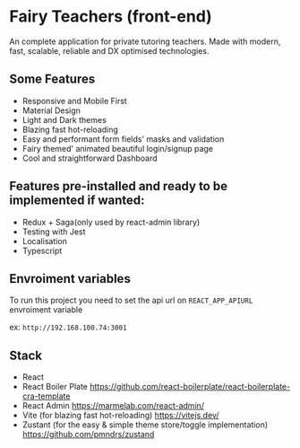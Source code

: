 
# Fairy Teachers (front-end)

An complete application for private tutoring teachers. 
Made with modern, fast, scalable, reliable and DX optimised technologies. 
 
## Some Features

- Responsive and Mobile First
- Material Design 
- Light and Dark themes
- Blazing fast hot-reloading
- Easy and performant form fields' masks and validation
- Fairy themed' animated beautiful login/signup page
- Cool and straightforward Dashboard

## Features pre-installed and ready to be implemented if wanted:

- Redux + Saga(only used by react-admin library)
- Testing with Jest
- Localisation
- Typescript




## Envroiment variables

To run this project you need to set the api url on `REACT_APP_APIURL` envroiment variable



ex: `http://192.168.100.74:3001`




## Stack 

 - React 
 - React Boiler Plate https://github.com/react-boilerplate/react-boilerplate-cra-template
 - React Admin https://marmelab.com/react-admin/
 - Vite (for blazing fast hot-reloading) https://vitejs.dev/
 - Zustant (for the easy & simple theme store/toggle implementation) https://github.com/pmndrs/zustand

